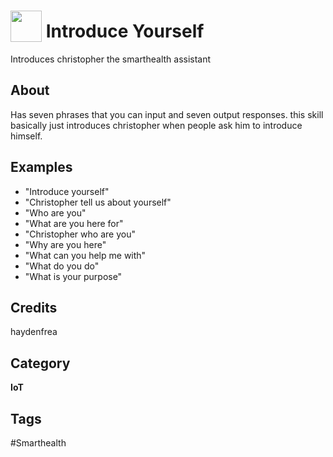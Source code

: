 # <img src="https://raw.githack.com/FortAwesome/Font-Awesome/master/svgs/solid/bath.svg" card_color="#38B6FF" width="50" height="50" style="vertical-align:bottom"/> Introduce Yourself
Introduces christopher the smarthealth assistant

## About
Has seven phrases that you can input and seven output responses. this skill basically just introduces christopher when people ask him to introduce himself.

## Examples
* "Introduce yourself"
* "Christopher tell us about yourself"
* "Who are you"
* "What are you here for"
* "Christopher who are you"
* "Why are you here"
* "What can you help me with"
* "What do you do"
* "What is your purpose"

## Credits
haydenfrea

## Category
**IoT**

## Tags
#Smarthealth

